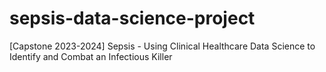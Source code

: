 # sepsis-data-science-project
[Capstone 2023-2024] Sepsis - Using Clinical Healthcare Data Science to Identify and Combat an Infectious Killer
